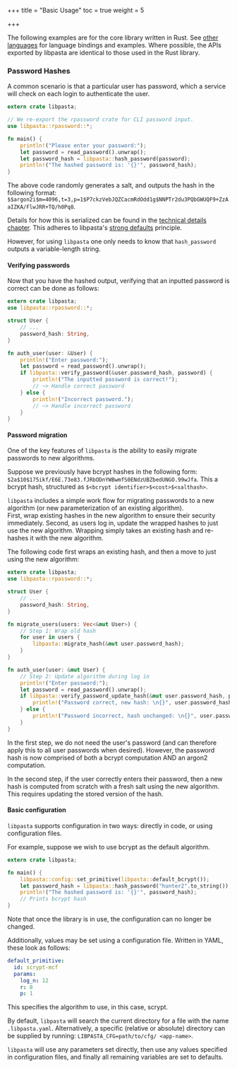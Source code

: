 +++
title = "Basic Usage"
toc = true
weight = 5

+++

The following examples are for the core library written in Rust. See [other languages](../../other-languages/)
for language bindings and examples. Where possible, the APIs exported by libpasta are
identical to those used in the Rust library.

### Password Hashes

A common scenario is that a particular user has password, which a service will check on each login to authenticate the user.

```rust
extern crate libpasta;

// We re-export the rpassword crate for CLI password input.
use libpasta::rpassword::*;

fn main() {
    println!("Please enter your password:");
    let password = read_password().unwrap();
    let password_hash = libpasta::hash_password(password);
    println!("The hashed password is: '{}'", password_hash);
}

```

The above code randomly generates a salt, and outputs the hash in the following format:
`$$argon2i$m=4096,t=3,p=1$P7ckzVebJQZCacmRdOdd1g$NNPTr2du3PQbGWUQF9+ZzAaIZKA/FlwJRR+TQ/h0Pq8`.

Details for how this is serialized can be found in the [technical details chapter](../../technical-details/phc-string-format/). This adheres to libpasta's [strong defaults](../what-is-libpasta#secure-by-default) principle.

However, for using `libpasta` one only needs to know that `hash_password`
outputs a variable-length string.

#### Verifying passwords

Now that you have the hashed output, verifying that an inputted password is correct can be done as follows:


```rust
extern crate libpasta;
use libpasta::rpassword::*;

struct User {
    // ...
    password_hash: String,
}

fn auth_user(user: &User) {
    println!("Enter password:");
    let password = read_password().unwrap();
    if libpasta::verify_password(&user.password_hash, password) {
        println!("The inputted password is correct!");
        // ~> Handle correct password
    } else {
        println!("Incorrect password.");
        // ~> Handle incorrect password
    }
}

```

#### Password migration

One of the key features of `libpasta` is the ability to easily migrate passwords
to new algorithms.

Suppose we previously have bcrypt hashes in the following form:
`$2a$10$175ikf/E6E.73e83.fJRbODnYWBwmfS0ENdzUBZbedUNGO.99wJfa`.
This a bcrypt hash, structured as `$<bcrypt identifier>$<cost>$<salthash>`.

`libpasta` includes a simple work flow for migrating passwords to a new
algorithm (or new parameterization of an existing algorithm).  
First, wrap existing hashes in the new algorithm to ensure their 
security immediately. Second, as users log in, update the wrapped hashes to just
use the new algorithm. Wrapping simply takes an existing hash and re-hashes it 
with the new algorithm. 

The following code first wraps an existing hash, and then a move to just using
the new algorithm:

```rust
extern crate libpasta;
use libpasta::rpassword::*;

struct User {
    // ...
    password_hash: String,
}

fn migrate_users(users: Vec<&mut User>) {
    // Step 1: Wrap old hash
    for user in users {
        libpasta::migrate_hash(&mut user.password_hash);
    }
}

fn auth_user(user: &mut User) {
    // Step 2: Update algorithm during log in
    println!("Enter password:");
    let password = read_password().unwrap();
    if libpasta::verify_password_update_hash(&mut user.password_hash, password) {
        println!("Password correct, new hash: \n{}", user.password_hash);
    } else {
        println!("Password incorrect, hash unchanged: \n{}", user.password_hash);
    }
}
```

In the first step, we do not need the user's password (and can therefore
apply this to all user passwords when desired). However, the password hash is now
comprised of both a bcrypt computation AND an argon2 computation.

In the second step, if the user correctly enters their password, then a new hash
is computed from scratch with a fresh salt using the new algorithm. This
requires updating the stored version of the hash.

#### Basic configuration

`libpasta` supports configuration in two ways: directly in code, or using
configuration files.

For example, suppose we wish to use bcrypt as the default algorithm.

```rust
extern crate libpasta;

fn main() {
    libpasta::config::set_primitive(libpasta::default_bcrypt());
    let password_hash = libpasta::hash_password("hunter2".to_string());
    println!("The hashed password is: '{}'", password_hash);
    // Prints bcrypt hash
}
```

Note that once the library is in use, the configuration can no longer be
changed.

Additionally, values may be set using a configuration file. Written in YAML,
these look as follows:

```yaml
default_primitive:
  id: scrypt-mcf
  params: 
    log_n: 12
    r: 8
    p: 1
```

This specifies the algorithm to use, in this case, scrypt.

By default, `libpasta` will search the current directory for a file with the name
`.libpasta.yaml`. Alternatively, a specific (relative or absolute) directory
can be supplied by running: `LIBPASTA_CFG=path/to/cfg/ <app-name>`.

`libpasta` will use any parameters set directly, then use any values
specified in configuration files, and finally all remaining variables are set
to defaults.
